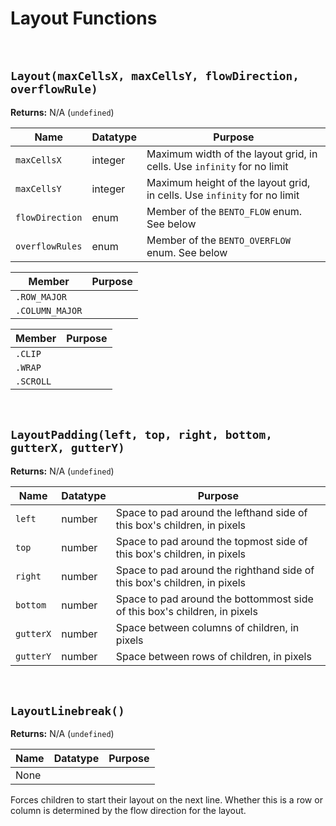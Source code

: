 # Layout Functions

&nbsp;

## `Layout(maxCellsX, maxCellsY, flowDirection, overflowRule)`

**Returns:** N/A (`undefined`)

|Name           |Datatype|Purpose                                                                 |
|---------------|--------|------------------------------------------------------------------------|
|`maxCellsX`    |integer |Maximum width of the layout grid, in cells. Use `infinity` for no limit |
|`maxCellsY`    |integer |Maximum height of the layout grid, in cells. Use `infinity` for no limit|
|`flowDirection`|enum    |Member of the `BENTO_FLOW` enum. See below                              |
|`overflowRules`|enum    |Member of the `BENTO_OVERFLOW` enum. See below                          |

|Member         |Purpose|
|---------------|-------|
|`.ROW_MAJOR`   |       |
|`.COLUMN_MAJOR`|       |

|Member   |Purpose|
|---------|-------|
|`.CLIP`  |       |
|`.WRAP`  |       |
|`.SCROLL`|       |

&nbsp;

## `LayoutPadding(left, top, right, bottom, gutterX, gutterY)`

**Returns:** N/A (`undefined`)

|Name     |Datatype|Purpose                                                                  |
|---------|--------|-------------------------------------------------------------------------|
|`left`   |number  |Space to pad around the lefthand side of this box's children, in pixels  |
|`top`    |number  |Space to pad around the topmost side of this box's children, in pixels   |
|`right`  |number  |Space to pad around the righthand side of this box's children, in pixels |
|`bottom` |number  |Space to pad around the bottommost side of this box's children, in pixels|
|`gutterX`|number  |Space between columns of children, in pixels                             |
|`gutterY`|number  |Space between rows of children, in pixels                                |

&nbsp;

## `LayoutLinebreak()`

**Returns:** N/A (`undefined`)

|Name|Datatype|Purpose|
|----|--------|-------|
|None|        |       |

Forces children to start their layout on the next line. Whether this is a row or column is determined by the flow direction for the layout.